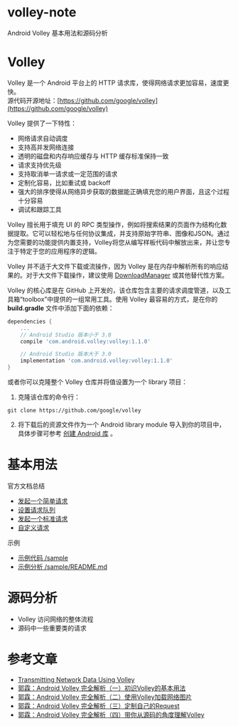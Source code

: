 # volley-note
Android Volley 基本用法和源码分析

# Volley
Volley 是一个 Android 平台上的 HTTP 请求库，使得网络请求更加容易，速度更快。  
源代码开源地址：[https://github.com/google/volley](https://github.com/google/volley)

Volley 提供了一下特性：
* 网络请求自动调度
* 支持高并发网络连接
* 透明的磁盘和内存响应缓存与 HTTP 缓存标准保持一致
* 请求支持优先级
* 支持取消单一请求或一定范围的请求
* 定制化容易，比如重试或 backoff
* 强大的排序使得从网络异步获取的数据能正确填充您的用户界面，且这个过程十分容易
* 调试和跟踪工具


Volley 擅长用于填充 UI 的 RPC 类型操作，例如将搜索结果的页面作为结构化数据提取。它可以轻松地与任何协议集成，并支持原始字符串、图像和JSON。通过为您需要的功能提供内置支持，Volley将您从编写样板代码中解放出来，并让您专注于特定于您的应用程序的逻辑。  

Volley 并不适于大文件下载或流操作，因为 Volley 是在内存中解析所有的响应结果的。对于大文件下载操作，建议使用 [DownloadManager](https://developer.android.com/reference/android/app/DownloadManager.html) 或其他替代性方案。

Volley 的核心库是在 GitHub 上开发的，该仓库包含主要的请求调度管道，以及工具箱“toolbox”中提供的一组常用工具。使用 Volley 最容易的方式，是在你的 **build.gradle** 文件中添加下面的依赖：
```gradle
dependencies {
    ...
    // Android Studio 版本小于 3.0
    compile 'com.android.volley:volley:1.1.0'

    // Android Studio 版本大于 3.0
    implementation 'com.android.volley:volley:1.1.0'
}
```

或者你可以克隆整个 Volley 仓库并将值设置为一个 library 项目：
1. 克隆该仓库的命令行：
```
git clone https://github.com/google/volley  
```
2. 将下载后的资源文件作为一个 Android library module 导入到你的项目中，具体步骤可参考 [创建 Android 库](https://developer.android.com/studio/projects/android-library.html) 。

# 基本用法
官方文档总结
* [发起一个简单请求](https://github.com/zhuanghongji/volley-note/blob/master/guide/sending-a-simple-request.md)
* [设置请求队列](https://github.com/zhuanghongji/volley-note/blob/master/guide/setting-up-a-requestqueue.md)
* [发起一个标准请求](https://github.com/zhuanghongji/volley-note/blob/master/guide/making-a-standard-request.md)
* [自定义请求](https://github.com/zhuanghongji/volley-note/blob/master/guide/implementing-a-custom-request.md)

示例
* [示例代码 /sample](https://github.com/zhuanghongji/volley-note/tree/master/sample)
* [示例分析 /sample/README.md](https://github.com/zhuanghongji/volley-note/blob/master/sample/README.md)

# 源码分析
* Volley 访问网络的整体流程
* 源码中一些重要类的请求


# 参考文章
* [Transmitting Network Data Using Volley](https://developer.android.com/training/volley/index.html)
* [郭霖：Android Volley 完全解析（一）初识Volley的基本用法](http://blog.csdn.net/guolin_blog/article/details/17482095)
* [郭霖：Android Volley 完全解析（二）使用Volley加载网络图片](http://blog.csdn.net/guolin_blog/article/details/17482165)
* [郭霖：Android Volley 完全解析（三）定制自己的Request](http://blog.csdn.net/guolin_blog/article/details/17612763)
* [郭霖：Android Volley 完全解析（四）带你从源码的角度理解Volley](http://blog.csdn.net/guolin_blog/article/details/17656437)

